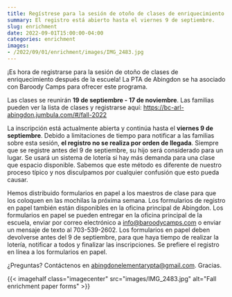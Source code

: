 ```yaml
--- 
title: Regístrese para la sesión de otoño de clases de enriquecimiento después de la escuela
summary: El registro está abierto hasta el viernes 9 de septiembre.
slug: enrichment
date: 2022-09-01T15:00:00-04:00
categories: enrichment
images: 
- /2022/09/01/enrichment/images/IMG_2483.jpg
---
```


¡Es hora de registrarse para la sesión de otoño de clases de enriquecimiento después de la escuela! La PTA de Abingdon se ha asociado con Baroody Camps para ofrecer este programa.

Las clases se reunirán **19 de septiembre - 17 de noviembre**. Las familias pueden ver la lista de clases y registrarse aquí: https://bc-arl-abingdon.jumbula.com/#/fall-2022

La inscripción está actualmente abierta y continúa hasta el **viernes 9 de septiembre**. Debido a limitaciones de tiempo para notificar a las familias sobre esta sesión, **el registro no se realiza por orden de llegada**. Siempre que se registre antes del 9 de septiembre, su hijo será considerado para un lugar. Se usará un sistema de lotería si hay más demanda para una clase que espacio disponible. Sabemos que este método es diferente de nuestro proceso típico y nos disculpamos por cualquier confusión que esto pueda causar.

Hemos distribuido formularios en papel a los maestros de clase para que los coloquen en las mochilas la próxima semana. Los formularios de registro en papel también están disponibles en la oficina principal de Abingdon. Los formularios en papel se pueden entregar en la oficina principal de la escuela, enviar por correo electrónico a info@baroodycamps.com o enviar un mensaje de texto al 703-539-2602. Los formularios en papel deben devolverse antes del 9 de septiembre, para que haya tiempo de realizar la lotería, notificar a todos y finalizar las inscripciones. Se prefiere el registro en línea a los formularios en papel.

¿Preguntas? Contáctenos en abingdonelementarypta@gmail.com. Gracias.

{{< imagehalf class="imagecenter" src="images/IMG_2483.jpg" alt="Fall enrichment paper forms" >}}